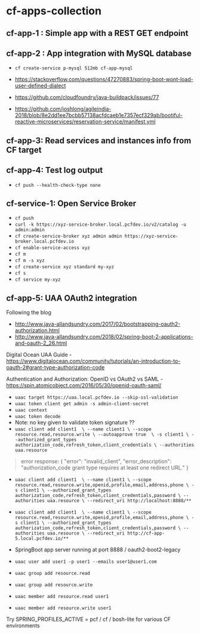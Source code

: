 # cf-apps-collection

## cf-app-1 : Simple app with a REST GET endpoint

## cf-app-2 : App integration with MySQL database
- `cf create-service p-mysql 512mb cf-app-mysql`

- https://stackoverflow.com/questions/47270883/spring-boot-wont-load-user-defined-dialect
- https://github.com/cloudfoundry/java-buildpack/issues/77
- https://github.com/joshlong/agileindia-2018/blob/8e2dd1ee7bcbb57138acfdcaeb1e7357ecf329ab/bootiful-reactive-microservices/reservation-service/manifest.yml


## cf-app-3: Read services and instances info from CF target

## cf-app-4: Test log output
- `cf push --health-check-type none`


## cf-service-1: Open Service Broker

- `cf push`
- `curl -k https://xyz-service-broker.local.pcfdev.io/v2/catalog -u admin:admin`
- `cf create-service-broker xyz admin admin https://xyz-service-broker.local.pcfdev.io`
- `cf enable-service-access xyz`
- `cf m`
- `cf m -s xyz`
- `cf create-service xyz standard my-xyz`
- `cf s`
- `cf service my-xyz`


## cf-app-5: UAA OAuth2 integration
Following the blog 
- http://www.java-allandsundry.com/2017/02/bootstrapping-oauth2-authorization.html
- http://www.java-allandsundry.com/2018/02/spring-boot-2-applications-and-oauth-2_26.html

Digital Ocean UAA Guide - https://www.digitalocean.com/community/tutorials/an-introduction-to-oauth-2#grant-type-authorization-code

Authentication and Authorization: OpenID vs OAuth2 vs SAML - https://spin.atomicobject.com/2016/05/30/openid-oauth-saml/

- `uaac target https://uaa.local.pcfdev.io --skip-ssl-validation`
- `uaac token client get admin -s admin-client-secret`
- `uaac context`
- `uaac token decode`
- Note: no key given to validate token signature ??
- `uaac client add client1  \
    --name client1 \
    --scope resource.read,resource.write \
    --autoapprove true  \
    -s client1 \
    --authorized_grant_types authorization_code,refresh_token,client_credentials \
    --authorities uaa.resource`
> error response:
>  {
>    "error": "invalid_client",
>    "error_description": "authorization_code grant type requires at least one redirect URL."
>  }
- `uaac client add client1  \
    --name client1 \
    --scope resource.read,resource.write,openid,profile,email,address,phone \
    -s client1 \
    --authorized_grant_types authorization_code,refresh_token,client_credentials,password \
    --authorities uaa.resource \
    --redirect_uri http://localhost:8888/**`
- `uaac client add client1  \
    --name client1 \
    --scope resource.read,resource.write,openid,profile,email,address,phone \
    -s client1 \
    --authorized_grant_types authorization_code,refresh_token,client_credentials,password \
    --authorities uaa.resource \
    --redirect_uri http://cf-app-5.local.pcfdev.io/**`

- SpringBoot app server running at port 8888 / oauth2-boot2-legacy
- `uaac user add user1 -p user1 --emails user1@user1.com`
- `uaac group add resource.read`
- `uaac group add resource.write`
- `uaac member add resource.read user1`
- `uaac member add resource.write user1` 


Try     SPRING_PROFILES_ACTIVE = pcf / cf / bosh-lite       for various CF environments



